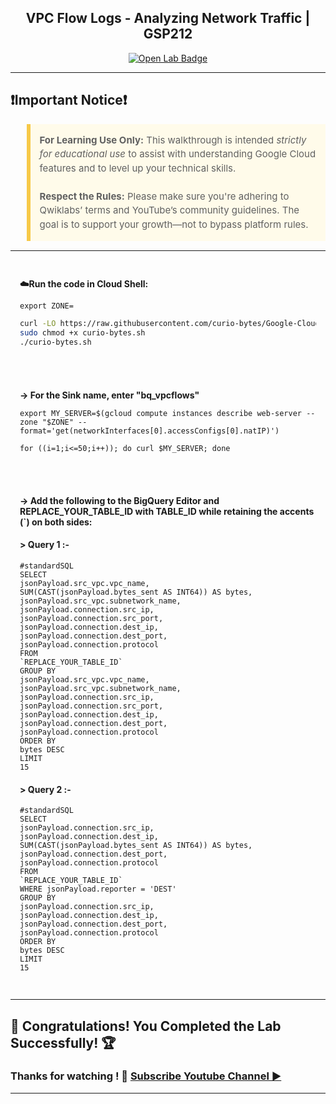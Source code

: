 <h2 align="center">
VPC Flow Logs - Analyzing Network Traffic | GSP212
</h2>

<div align="center">
  <a href="https://www.cloudskillsboost.google/games/6213/labs/39389" target="_blank" rel="noopener noreferrer">
    <img src="https://img.shields.io/badge/Open_Lab-Cloud_Skills_Boost-4285F4?style=for-the-badge&logo=google&logoColor=white&labelColor=34A853" alt="Open Lab Badge">
  </a>
</div>

---

## ❗Important Notice❗

<blockquote style="background-color: #fffbea; border-left: 6px solid #f7c948; padding: 1em; font-size: 15px; line-height: 1.5;">
  <strong>For Learning Use Only:</strong> This walkthrough is intended <em>strictly for educational use</em> to assist with understanding Google Cloud features and to level up your technical skills.
  <br><br>
  <strong>Respect the Rules:</strong> Please make sure you're adhering to Qwiklabs’ terms and YouTube’s community guidelines. The goal is to support your growth—not to bypass platform rules.
</blockquote>

---

<div style="padding: 15px; margin: 10px 0;">
<p><strong>☁️Run the code in Cloud Shell:</strong></p>

```
export ZONE=
```

```bash
curl -LO https://raw.githubusercontent.com/curio-bytes/Google-Cloud-Arcade/main/VPC%20Flow%20Logs%20-%20Analyzing%20Network%20Traffic/curio-bytes.sh
sudo chmod +x curio-bytes.sh
./curio-bytes.sh
```
</div>

<div style="padding: 15px; margin: 10px 0;">
<p><strong>-> For the Sink name, enter "bq_vpcflows"</strong></p>

```
export MY_SERVER=$(gcloud compute instances describe web-server --zone "$ZONE" --format='get(networkInterfaces[0].accessConfigs[0].natIP)')

for ((i=1;i<=50;i++)); do curl $MY_SERVER; done
```

</div>

<div style="padding: 15px; margin: 10px 0;">
<p><strong>-> Add the following to the BigQuery Editor and REPLACE_YOUR_TABLE_ID with TABLE_ID while retaining the accents (`) on both sides:
</strong></p>

#### > Query 1 :- 

```
#standardSQL
SELECT
jsonPayload.src_vpc.vpc_name,
SUM(CAST(jsonPayload.bytes_sent AS INT64)) AS bytes,
jsonPayload.src_vpc.subnetwork_name,
jsonPayload.connection.src_ip,
jsonPayload.connection.src_port,
jsonPayload.connection.dest_ip,
jsonPayload.connection.dest_port,
jsonPayload.connection.protocol
FROM
`REPLACE_YOUR_TABLE_ID`
GROUP BY
jsonPayload.src_vpc.vpc_name,
jsonPayload.src_vpc.subnetwork_name,
jsonPayload.connection.src_ip,
jsonPayload.connection.src_port,
jsonPayload.connection.dest_ip,
jsonPayload.connection.dest_port,
jsonPayload.connection.protocol
ORDER BY
bytes DESC
LIMIT
15

```
#### > Query 2 :- 

```
#standardSQL
SELECT
jsonPayload.connection.src_ip,
jsonPayload.connection.dest_ip,
SUM(CAST(jsonPayload.bytes_sent AS INT64)) AS bytes,
jsonPayload.connection.dest_port,
jsonPayload.connection.protocol
FROM
`REPLACE_YOUR_TABLE_ID`
WHERE jsonPayload.reporter = 'DEST'
GROUP BY
jsonPayload.connection.src_ip,
jsonPayload.connection.dest_ip,
jsonPayload.connection.dest_port,
jsonPayload.connection.protocol
ORDER BY
bytes DESC
LIMIT
15
```

</div>



---
## 🎉 Congratulations! You Completed the Lab Successfully! 🏆

### Thanks for watching ! 💮 [Subscribe Youtube Channel ▶️](https://youtube.com/@curio_bytes_15?si=rJfZC1bLswC79o3V)
---
